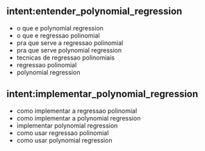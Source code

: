 ## intent:entender_polynomial_regression

- o que e polynomial regression
- o que e regressao polinomial
- pra que serve a regressao polinomial
- pra que serve polynomial regression
- tecnicas de regressao polinomiais
- regressao polinomial
- polynomial regression

## intent:implementar_polynomial_regression

- como implementar a regressao polinomial
- como implementar a polynomial regression
- implementar polynomial regression
- como usar regressao polinomial
- como usar polynomial regression
